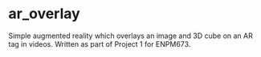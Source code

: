 # ar_overlay
Simple augmented reality which overlays an image and 3D cube on an AR tag in videos. Written as part of Project 1 for ENPM673.
